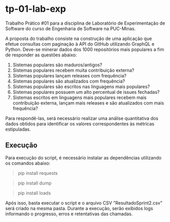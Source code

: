 
# tp-01-lab-exp
Trabalho Prático #01 para a disciplina de Laboratório de Experimentação de Software do curso de Engenharia de Software na PUC-Minas.

A proposta do trabalho consiste na construção de uma aplicação que efetue consultas com paginação à API do GitHub utilizando GraphQL e Python. 
Deve-se minerar dados dos 1000 repositórios mais populares a fim de responder as questões abaixo:
1) Sistemas populares são maduros/antigos? 
2) Sistemas populares recebem muita contribuição externa? 
3) Sistemas populares lançam releases com frequência? 
4) Sistemas populares são atualizados com frequência? 
5) Sistemas populares são escritos nas linguagens mais populares? 
6) Sistemas populares possuem um alto percentual de issues fechadas? 
7) Sistemas escritos em linguagens mais populares recebem mais contribuição externa, lançam mais releases e são atualizados com mais frequência?

Para respondê-las, será necessário realizar uma análise quantitativa dos dados obtidos para identificar os valores correspondentes às métricas estipuladas.


## Execução

Para execução do script, é necessário instalar as dependências utilizando os comandos abaixo:
> pip install requests

> pip install dump

> pip install loads

Após isso, basta executar o script e o arquivo CSV "ResultadoSprint2.csv" será criado na mesma pasta.
Durante a execução, serão exibidos logs informando o progresso, erros e retentativas das chamadas.

